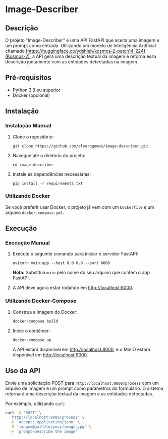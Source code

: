 # Image-Describer

## Descrição

O projeto "Image-Describer" é uma API FastAPI que aceita uma imagem e um prompt como entrada. Utilizando um modelo de Inteligência Artificial chamado [https://huggingface.co/ydshieh/kosmos-2-patch14-224](Kosmos-2), a API gera uma descrição textual da imagem e retorna essa descrição juntamente com as entidades detectadas na imagem.

## Pré-requisitos

- Python 3.8 ou superior
- Docker (opcional)

## Instalação

### Instalação Manual

1. Clone o repositório:

   ```
   git clone https://github.com/alvarogomes/image-describer.git
   ```

2. Navegue até o diretório do projeto:

   ```
   cd image-describer
   ```

3. Instale as dependências necessárias:

   ```
   pip install -r requirements.txt
   ```

### Utilizando Docker

Se você preferir usar Docker, o projeto já vem com um `Dockerfile` e um arquivo `docker-compose.yml`.

## Execução

### Execução Manual

1. Execute o seguinte comando para iniciar o servidor FastAPI:

   ```
   uvicorn main:app --host 0.0.0.0 --port 8000
   ```

   **Nota:** Substitua `main` pelo nome do seu arquivo que contém o app FastAPI.

2. A API deve agora estar rodando em [http://localhost:8000](http://localhost:8000).

### Utilizando Docker-Compose

1. Construa a imagem do Docker:

   ```
   docker-compose build
   ```

2. Inicie o contêiner:

   ```
   docker-compose up
   ```

   A API estará disponível em [http://localhost:8000](http://localhost:8000), e o MinIO estará disponível em [http://localhost:9000](http://localhost:9000).

## Uso da API

Envie uma solicitação POST para `http://localhost:8000/process` com um arquivo de imagem e um prompt como parâmetros do formulário. O sistema retornará uma descrição textual da imagem e as entidades detectadas.

Por exemplo, utilizando `curl`:

```bash
curl -X 'POST' \
  'http://localhost:8000/process' \
  -H 'accept: application/json' \
  -F 'image=@path/to/your/image.jpg' \
  -F 'prompt=Describe the image'
```
